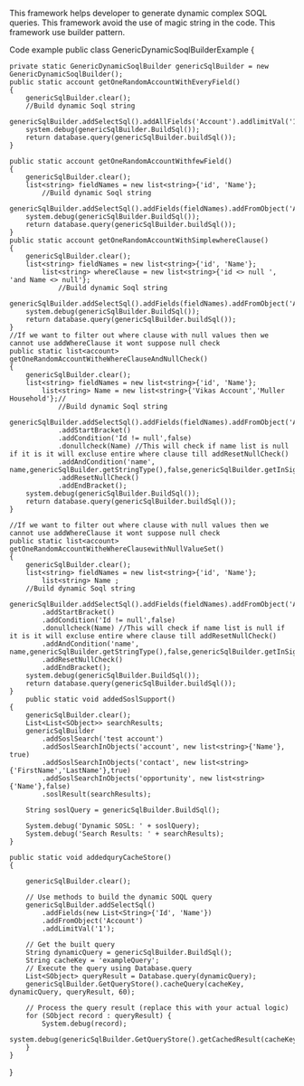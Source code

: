 This framework helps developer to generate dynamic complex SOQL queries. This framework avoid the use of magic string in the code. This framework use builder pattern. 

Code example
public class GenericDynamicSoqlBuilderExample {
    
    private static GenericDynamicSoqlBuilder genericSqlBuilder = new GenericDynamicSoqlBuilder();
    public static account getOneRandomAccountWithEveryField()
    {
        genericSqlBuilder.clear();
        //Build dynamic Soql string
        genericSqlBuilder.addSelectSql().addAllFields('Account').addlimitVal('1');
        system.debug(genericSqlBuilder.BuildSql());
        return database.query(genericSqlBuilder.buildSql());
    }
    
    public static account getOneRandomAccountWithfewField()
    {
        genericSqlBuilder.clear();
        list<string> fieldNames = new list<string>{'id', 'Name'};
            //Build dynamic Soql string
            genericSqlBuilder.addSelectSql().addFields(fieldNames).addFromObject('Account').addlimitVal('1');
        system.debug(genericSqlBuilder.BuildSql());
        return database.query(genericSqlBuilder.buildSql());
    }
    public static account getOneRandomAccountWithSimplewhereClause()
    {
        genericSqlBuilder.clear();
        list<string> fieldNames = new list<string>{'id', 'Name'};
            list<string> whereClause = new list<string>{'id <> null ', 'and Name <> null'};    
                //Build dynamic Soql string
                genericSqlBuilder.addSelectSql().addFields(fieldNames).addFromObject('Account').addWhereClause(whereClause).addlimitVal('1');
        system.debug(genericSqlBuilder.BuildSql());
        return database.query(genericSqlBuilder.buildSql());
    }
    //If we want to filter out where clause with null values then we cannot use addWhereClause it wont suppose null check 
    public static list<account> getOneRandomAccountWitheWhereClauseAndNullCheck()
    {
        genericSqlBuilder.clear();
        list<string> fieldNames = new list<string>{'id', 'Name'};
            list<string> Name = new list<string>{'Vikas Account','Muller Household'};// 
                //Build dynamic Soql string
                genericSqlBuilder.addSelectSql().addFields(fieldNames).addFromObject('Account').addWhereClause(null)
                .addStartBracket()
                .addCondition('Id != null',false)
                .donullcheck(Name) //This will check if name list is null if it is it will excluse entire where clause till addResetNullCheck()
                .addAndCondition('name', name,genericSqlBuilder.getStringType(),false,genericSqlBuilder.getInSign())//
                .addResetNullCheck()
                .addEndBracket();
        system.debug(genericSqlBuilder.BuildSql());
        return database.query(genericSqlBuilder.buildSql());
    }
    
    //If we want to filter out where clause with null values then we cannot use addWhereClause it wont suppose null check 
    public static list<account> getOneRandomAccountWitheWhereClausewithNullValueSet()
    {
        genericSqlBuilder.clear();
        list<string> fieldNames = new list<string>{'id', 'Name'};
            list<string> Name ; 
        //Build dynamic Soql string
        genericSqlBuilder.addSelectSql().addFields(fieldNames).addFromObject('Account').addWhereClause(null)
            .addStartBracket()
            .addCondition('Id != null',false)
            .donullcheck(Name) //This will check if name list is null if it is it will excluse entire where clause till addResetNullCheck()
            .addAndCondition('name', name,genericSqlBuilder.getStringType(),false,genericSqlBuilder.getInSign())//
            .addResetNullCheck()
            .addEndBracket();
        system.debug(genericSqlBuilder.BuildSql());
        return database.query(genericSqlBuilder.buildSql());
    }
        public static void addedSoslSupport()
    {
        genericSqlBuilder.clear();
        List<List<SObject>> searchResults;
        genericSqlBuilder
            .addSoslSearch('test account')
            .addSoslSearchInObjects('account', new list<string>{'Name'}, true)
            .addSoslSearchInObjects('contact', new list<string>{'FirstName','LastName'},true)
            .addSoslSearchInObjects('opportunity', new list<string>{'Name'},false)
            .soslResult(searchResults);
        
        String soslQuery = genericSqlBuilder.BuildSql();
        
        System.debug('Dynamic SOSL: ' + soslQuery);
        System.debug('Search Results: ' + searchResults);
    }
    
    public static void addedquryCacheStore()
    {
        
        genericSqlBuilder.clear();
        
        // Use methods to build the dynamic SOQL query
        genericSqlBuilder.addSelectSql()
            .addFields(new List<String>{'Id', 'Name'})
            .addFromObject('Account')
            .addLimitVal('1');
        
        // Get the built query
        String dynamicQuery = genericSqlBuilder.BuildSql();
        String cacheKey = 'exampleQuery';
        // Execute the query using Database.query
        List<SObject> queryResult = Database.query(dynamicQuery);
        genericSqlBuilder.GetQueryStore().cacheQuery(cacheKey, dynamicQuery, queryResult, 60);
        
        // Process the query result (replace this with your actual logic)
        for (SObject record : queryResult) {
            System.debug(record);
            system.debug(genericSqlBuilder.GetQueryStore().getCachedResult(cacheKey));  
        }
    }
    
    
}
